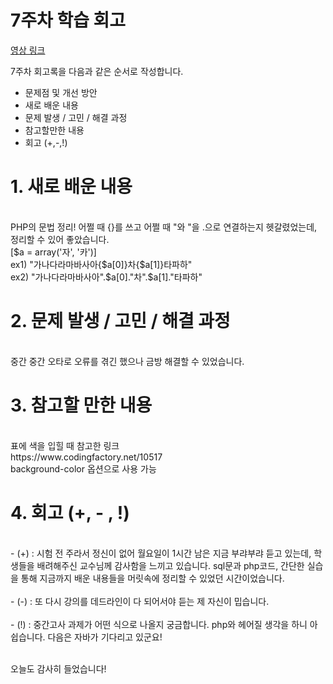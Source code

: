 <h1> 7주차 학습 회고 </h1>

[영상 링크]()

7주차 회고록을 다음과 같은 순서로 작성합니다.

- 문제점 및 개선 방안
- 새로 배운 내용
- 문제 발생 / 고민 / 해결 과정
- 참고할만한 내용
- 회고 (+,-,!)

<h1> 1. 새로 배운 내용 </h1><br>
PHP의 문법 정리! 어쩔 때 {}를 쓰고 어쩔 때 "와 "을 .으로 연결하는지 헷갈렸었는데, 정리할 수 있어 좋았습니다.<br>
[$a = array('자', '카')]<br>
ex1) "가나다라마바사아{$a[0]}차{$a[1]}타파하"<br>
ex2) "가나다라마바사아".$a[0]."차".$a[1]."타파하"<br>


<h1> 2. 문제 발생 / 고민 / 해결 과정 </h1><br>
중간 중간 오타로 오류를 겪긴 했으나 금방 해결할 수 있었습니다.
<br>


<h1> 3. 참고할 만한 내용 </h1><br>
표에 색을 입힐 때 참고한 링크<br>
https://www.codingfactory.net/10517<br>
background-color 옵션으로 사용 가능<br>


<h1> 4. 회고 (+, - , !) </h1><br>
- (+) : 시험 전 주라서 정신이 없어 월요일이 1시간 남은 지금 부랴부랴 듣고 있는데, 학생들을 배려해주신 교수님께 감사함을 느끼고 있습니다. sql문과 php코드, 간단한 실습을 통해 지금까지 배운 내용들을 머릿속에 정리할 수 있었던 시간이었습니다.
<br><br>
- (-) : 또 다시 강의를 데드라인이 다 되어서야 듣는 제 자신이 밉습니다. <br><br>
- (!) : 중간고사 과제가 어떤 식으로 나올지 궁금합니다. php와 헤어질 생각을 하니 아쉽습니다. 다음은 자바가 기다리고 있군요! <br><br>

오늘도 감사히 들었습니다!<br>

